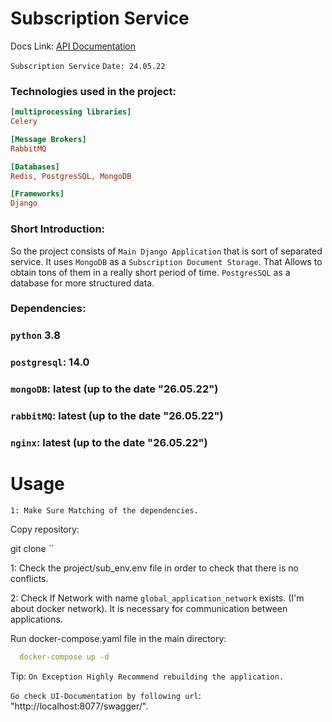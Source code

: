     
# Subscription Service

Docs Link: [API Documentation]("http://localhost:8077/swagger/")

`Subscription Service`
`Date: 24.05.22`


### Technologies used in the project:

```ini
[multiprocessing libraries] 
Celery 

[Message Brokers]
RabbitMQ 

[Databases]
Redis, PostgresSQL, MongoDB

[Frameworks]
Django

```


### Short Introduction:

So the project consists of `Main Django Application` that is sort of 
separated service. It uses `MongoDB` as a `Subscription Document Storage`.
That Allows to obtain tons of them in a really short period of time. 
`PostgresSQL` as a database for more structured data.


### Dependencies:
    
### `python`  3.8 
### `postgresql`: 14.0
### `mongoDB`: latest (up to the date "26.05.22")
### `rabbitMQ`: latest (up to the date "26.05.22")
### `nginx`: latest (up to the date "26.05.22")

# Usage
    
`1: Make Sure Matching of the dependencies.`

Copy repository:
    
git clone ``

1: Check the project/sub_env.env file in order to check that there is no conflicts.

2: Check If Network with name `global_application_network` exists.
(I'm about docker network). It is necessary for communication between applications.


Run docker-compose.yaml file in the main directory:

```yaml
  docker-compose up -d 
```

Tip: `On Exception Highly Recommend rebuilding the application.`


`Go check UI-Documentation by following url`: "http://localhost:8077/swagger/".







